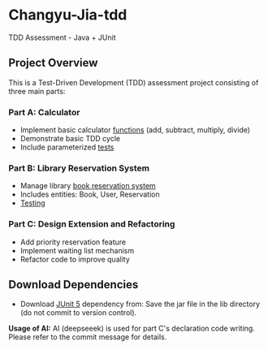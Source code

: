 # Changyu-Jia-tdd
TDD Assessment - Java + JUnit 

## Project Overview
This is a Test-Driven Development (TDD) assessment project consisting of three main parts:

### Part A: Calculator
- Implement basic calculator [functions](tdd-assessment/src/main/java/Calculator.java) (add, subtract, multiply, divide)
- Demonstrate basic TDD cycle
- Include parameterized [tests](tdd-assessment/src/test/java/CalculatorTest.java)

### Part B: Library Reservation System
- Manage library [book reservation system](tdd-assessment/src/main/java/ReservationService.java)
- Includes entities: Book, User, Reservation
- [Testing](tdd-assessment/src/test/java/ReservationServiceTest.java)

### Part C: Design Extension and Refactoring
- Add priority reservation feature
- Implement waiting list mechanism
- Refactor code to improve quality

## Download Dependencies
- Download [JUnit 5](https://repo1.maven.org/maven2/org/junit/platform/junit-platform-console-standalone/6.0.0-M2/junit-platform-console-standalone-6.0.0-M2.jar) dependency from:
Save the jar file in the lib directory (do not commit to version control).

**Usage of AI:** AI (deepseeek) is used for part C's declaration code writing. Please refer to the commit message for details.
